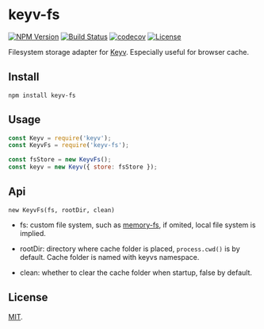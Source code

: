 # keyv-fs

[![NPM Version](http://img.shields.io/npm/v/keyv-fs.svg?style=flat)](https://www.npmjs.org/package/keyv-fs)
[![Build Status](https://travis-ci.org/roneyrao/keyv-fs.svg?branch=master)](https://travis-ci.org/roneyrao/keyv-fs)
[![codecov](https://codecov.io/gh/roneyrao/keyv-fs/branch/master/graph/badge.svg)](https://codecov.io/gh/roneyrao/keyv-fs)
[![License](https://img.shields.io/badge/license-MIT-blue.svg)](https://raw.githubusercontent.com/roneyrao/keyv-fs/master/LICENSE)

Filesystem storage adapter for [Keyv](https://github.com/lukechilds/keyv). Especially useful for browser cache.

## Install

```shell
npm install keyv-fs
```

## Usage

```js
const Keyv = require('keyv');
const KeyvFs = require('keyv-fs');

const fsStore = new KeyvFs();
const keyv = new Keyv({ store: fsStore });
```

## Api

```
new KeyvFs(fs, rootDir, clean)
```

* fs: custom file system, such as [memory-fs](https://github.com/webpack/memory-fs), if omited, local file system is implied.

* rootDir: directory where cache folder is placed, `process.cwd()` is by default. Cache folder is named with keyvs namespace.

* clean: whether to clear the cache folder when startup, false by default.


## License

[MIT](LICENSE).

